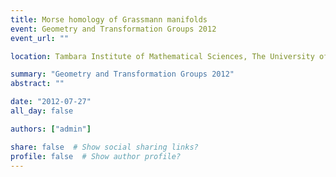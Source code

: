 ```yaml
---
title: Morse homology of Grassmann manifolds
event: Geometry and Transformation Groups 2012
event_url: ""

location: Tambara Institute of Mathematical Sciences, The University of Tokyo, Japan

summary: "Geometry and Transformation Groups 2012"
abstract: ""

date: "2012-07-27"
all_day: false

authors: ["admin"]

share: false  # Show social sharing links?
profile: false  # Show author profile?
---
```

